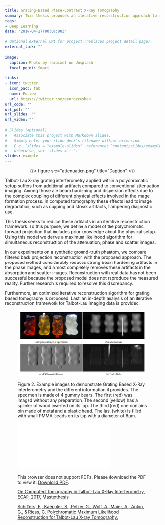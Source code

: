 ```yaml
---
title: Grating-Based Phase-Contrast X-Ray Tomography
summary: This thesis proposes an iterative reconstruction approach to reduce artifacts, such as beam hardening and dispersion effects, in Talbot-Lau X-ray grating interferometry computed tomography by incorporating a polychromatic forward projection model that includes prior knowledge about the physical setup.
tags:
- Deep Learning
date: "2016-04-27T00:00:00Z"

# Optional external URL for project (replaces project detail page).
external_link: ""

image:
  caption: Photo by rawpixel on Unsplash
  focal_point: Smart

links:
- icon: twitter
  icon_pack: fab
  name: Follow
  url: https://twitter.com/georgecushen
url_code: ""
url_pdf: ""
url_slides: ""
url_video: ""

# Slides (optional).
#   Associate this project with Markdown slides.
#   Simply enter your slide deck's filename without extension.
#   E.g. `slides = "example-slides"` references `content/slides/example-slides.md`.
#   Otherwise, set `slides = ""`.
slides: example
---
```


<center>{{< figure src="attenuation.png" title="Caption" >}}</center>

Talbot-Lau X-ray grating interferometry applied within a polychromatic setup suffers from additional artifacts compared to conventional attenuation imaging. Among those are beam hardening and dispersion effects due to the complex coupling of different physical effects involved in the image formation process. In computed tomography these effects lead to image degradation, such as cupping and streak artifacts, hampering diagnostic use. 

This thesis seeks to reduce these artifacts in an iterative reconstruction framework. To this purpose, we define a model of the polychromatic forward projection that includes prior knowledge about the physical setup. Using this model we derive a maximum likelihood algorithm for simultaneous reconstruction of the attenuation, phase and scatter images. 

In our experiments on a synthetic ground-truth phantom, we compare filtered back projection reconstruction with the proposed approach. The proposed method considerably reduces strong beam hardening artifacts in the phase images, and almost completely removes these artifacts in the absorption and scatter images. Reconstruction with real data has not been successful because the proposed model does not reproduce the measured reality. Further research is required to resolve this discrepancy.

Furthermore, an optimized iterative reconstruction algorithm for grating based tomography is proposed. Last, an in-depth analysis of an iterative reconstruction framework for Talbot-Lau imaging data is provided.

<figure>
<img src="example_phase_contrast.png" />
<figcaption>
<p align=”justify”>
Figure 2. Example images to demonstrate Grating Based X-Ray interferometry and the different information it provides. The specimen is made of 4 gummy bears. The first (red) was imaged without any preparation. The second (yellow) has a splinter of wood inserted on its top. The third (red) one contains pin made of metal and a plastic head. The last (white) is filled with small PMMA-beads on its top with a diameter of 6µm.
</p>
</figcaption>



<object data="IMXP_Poster.pdf" type="application/pdf" width="700px" height="900px">
    <embed src="IMXP_Poster.pdf">
        <p>This browser does not support PDFs. Please download the PDF to view it: <a href="IMXP_Poster.pdf">Download PDF</a>.</p>
    </embed>
</object>

[On Computed Tomography in Talbot-Lau X-Ray Interferometry, ECAP, 2017, Masterthesis](/FlorianSchiffers_Masterthesis_2017.pdf)

[Schiffers, F., Kaeppler, S., Pelzer, G., Wolf, A., Maier, A., Anton, G., & Riess, C. Polychromatic Maximum Likelihood Reconstruction for Talbot-Lau X-ray Tomography.](/FlorianSchiffers_Fully3D2017.pdf)
